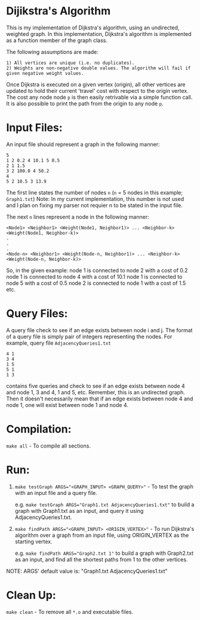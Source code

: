 # Dijikstra's Algorithm

This is my implementation of Dijkstra's algorithm, using an undirected, weighted graph.
In this implementation, Dijkstra's algorithm is implemented as a function member of the graph class.

The following assumptions are made:
 
	1) All vertices are unique (i.e. no duplicates).
	2) Weights are non-negative double values. The algorithm will fail if given negative weight values.
 
Once Dijkstra is executed on a given vertex (origin), all other vertices are updated to hold their
current 'travel' cost with respect to the origin vertex. The cost any node node `p` is then easily retrivable via a simple
function call. It is also possible to print the path from the origin to any node `p`.

Input Files:
============
An input file should represent a graph in the following manner:

	5
	1 2 0.2 4 10.1 5 0.5
	2 1 1.5
	3 2 100.0 4 50.2
	4 
	5 2 10.5 3 13.9

The first line states the number of nodes `n` (`n` = 5 nodes in this example; `Graph1.txt`)
Note: In my current implementation, this number is not used and I plan on fixing
my parser not requier n to be stated in the input file.

The next `n` lines represent a node in the following manner:

	<Node1> <Neighbor1> <Weight(Node1, Neighbor1)> ... <Neighbor-k> <Weight(Node1, Neighbor-k)>
	.
	.
	.
	<Node-n> <Neighbor1> <Weight(Node-n, Neighbor1)> ... <Neighbor-k> <Weight(Node-n, Neighbor-k)>

So, in the given example:
node 1 is connected to node 2 with a cost of 0.2
node 1 is connected to node 4 with a cost of 10.1
node 1 is connected to node 5 with a cost of 0.5
node 2 is connected to node 1 with a cost of 1.5
etc.

Query Files:
============
A query file check to see if an edge exists between node i and j.
The format of a query file is simply pair of integers representing the nodes.
For example, query file `AdjacencyQueries1.txt`

	4 1
	3 4
	1 5
	5 1
	1 3

contains five queries and check to see if an edge exists between node 4 and node 1, 3 and 4, 1 and 5, etc.
Remember, this is an undirected graph. Then it doesn't necessarily mean that if an edge exists between node 4 and node 1,
one will exist between node 1 and node 4.


Compilation:
============

`make all` - To compile all sections.

Run:
====
1) `make testGraph ARGS="<GRAPH_INPUT> <GRAPH_QUERY>"` - To test the graph with an input file and a query file.

	e.g. `make testGraph ARGS="Graph1.txt AdjacencyQueries1.txt"`
	to build a graph with Graph1.txt as an input, and query it using AdjacencyQueries1.txt.

2) `make findPath ARGS="<GRAPH_INPUT> <ORIGIN_VERTEX>"` - To run Dijkstra's algorithm over a graph from an input file, using
	ORIGIN_VERTEX as the starting vertex.

	e.g. `make findPath ARGS="Graph2.txt 1"`
	to build a graph with Graph2.txt as an input, and find all the shortest paths from 1
	to the other vertices.

NOTE: ARGS' default value is: "Graph1.txt AdjacencyQueries1.txt"

Clean Up:
=========
`make clean` - To remove all `*.o` and executable files.
